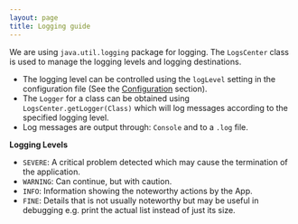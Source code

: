 ```yaml
---
layout: page
title: Logging guide
---
```


We are using `java.util.logging` package for logging. The `LogsCenter`
class is used to manage the logging levels and logging destinations.

*  The logging level can be controlled using the `logLevel` setting in the configuration file (See the [Configuration](#configuration) section).
*  The `Logger` for a class can be obtained using `LogsCenter.getLogger(Class)` which will log messages according to the specified logging level.
*  Log messages are output through: `Console` and to a `.log` file.

**Logging Levels**

* `SEVERE`: A critical problem detected which may cause the termination of the application.
* `WARNING`: Can continue, but with caution.
* `INFO`: Information showing the noteworthy actions by the App.
* `FINE`: Details that is not usually noteworthy but may be useful in debugging e.g. print the actual list instead of just its size.

